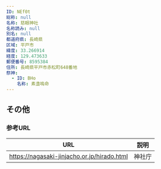 ```yaml
---
ID: NEf0t
総称: null
名称: 慈眼神社
名称読み: null
別名: null
都道府県: 長崎県
区域: 平戸市
緯度: 33.266914
経度: 129.473633
郵便番号: 8595384
住所: 長崎県平戸市赤松町648番地
祭神:
  - ID: BHo
    名称: 素盞嗚命
---
```


## その他

### 参考URL

| URL                                         | 説明   |
| ------------------------------------------- | ------ |
| https://nagasaki-jinjacho.or.jp/hirado.html | 神社庁 |
